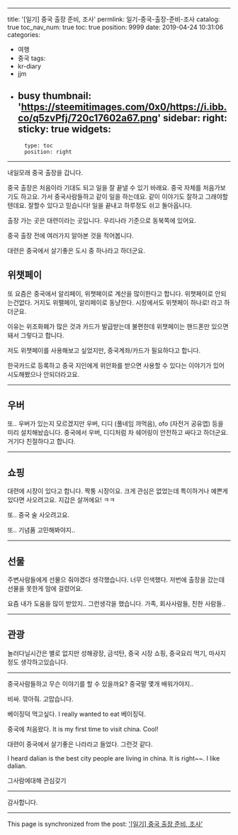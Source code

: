 
---
title: '[일기] 중국 출장 준비, 조사'
permlink: 일기-중국-출장-준비-조사
catalog: true
toc_nav_num: true
toc: true
position: 9999
date: 2019-04-24 10:31:06
categories:
- 여행
- 중국
tags:
- kr-diary
- jjm
- busy
thumbnail: 'https://steemitimages.com/0x0/https://i.ibb.co/q5zvPfj/720c17602a67.png'
sidebar:
    right:
        sticky: true
widgets:
    -
        type: toc
        position: right
---


내일모래 중국 출장을 갑니다.

중국 출장은 처음이라 기대도 되고 일을 잘 끝낼 수 있기 바래요.
중국 자체를 처음가보기도 하고요.
가서 중국사람들하고 같이 일을 하는데요. 같이 이야기도 잘하고 그래야할텐데요. 잘할수 있다고 믿습니다!
일을 끝내고 하루정도 쉬고 돌아옵니다.

출장 가는 곳은 대련이라는 곳입니다. 우리나라 기준으로 동북쪽에 있어요.

중국 출장 전에 여러가지 알아본 것을 적어봅니다.

대련은 중국에서 살기좋은 도시 중 하나라고 하더군요.

## 위챗페이

또 요즘은 중국에서 알리페이, 위챗페이로 계산을 많이한다고 합니다. 위챗페이로 안되는건없다. 거지도 위팰페이, 알리페이로 동냥한다. 시장에서도 위챗페이 하나로! 라고 하더군요.

이유는 위조화폐가 많은 것과 카드가 발급받는데 불편한데 위챗페이는 핸드폰만 있으면 돼서 그렇다고 합니다.

저도 위챗페이를 사용해보고 싶었지만, 중국계좌/카드가 필요하다고 합니다.

한국카드로 등록하고 중국 지인에게 위안화를 받으면 사용할 수 있다는 이야기가 있어 시도해봤으나 안되더라고요.

---

## 우버

또.. 우버가 있는지 모르겠지만 우버, 디디 (풀네임 까먹음), ofo (자전거 공유앱) 등을 미리 설치해놨습니다. 중국에서 우버, 디디처럼 차 쉐어링이 안전하고 싸다고 하더군요. 거기다 친절하다고 합니다.

---

## 쇼핑


대련에 시장이 있다고 합니다. 짝퉁 시장이요.
크게 관심은 없었는데 특이하거나 예쁜게 있다면 사오려고요. 지갑은 살꺼에요! ㅋㅋ

또.. 중국 술 사오려고요.

또.. 기념품 고민해봐야지..

---

## 선물

주변사람들에게 선물으 줘야겠다 생각했습니다.
너무 인색했다. 저번에 출장을 갔는데 선물을 못한게 맘에 걸렸어요.

요즘 내가 도움을 많이 받았지.. 그런생각을 했습니다.
가족, 회사사람들, 친한 사람들..

---

## 관광

놀러다닐시간은 별로 없지만
성해광장, 금석탄,
중국 시장 쇼핑, 중국요리 먹기, 마사지 정도
생각하고있습니다.

---

중국사람들하고 무슨 이야기를 할 수 있을까요?
중국말 몇개 배워가야지..

비싸. 깎아줘.
고맙습니다.

베이징덕 먹고싶다.
I really wanted to eat 베이징덕.

중국에 처음왔다.
It is my first time to visit china. Cool!

대련이 중국에서 살기좋은 나라라고 들었다. 그런것 같다.

I heard dalian is the best city people are living in china. It is right~~. I like dalian.

그사람에대해 관심갖기

---

감사합니다.

- - -

This page is synchronized from the post: ['[일기] 중국 출장 준비, 조사'](https://steempeak.com/@jacobyu/4dv3ro)
